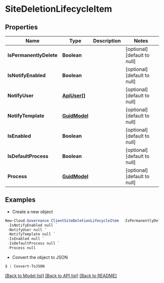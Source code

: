 # SiteDeletionLifecycleItem
## Properties

Name | Type | Description | Notes
------------ | ------------- | ------------- | -------------
**IsPermanentlyDelete** | **Boolean** |  | [optional] [default to null]
**IsNotifyEnabled** | **Boolean** |  | [optional] [default to null]
**NotifyUser** | [**ApiUser[]**](ApiUser.md) |  | [optional] [default to null]
**NotifyTemplate** | [**GuidModel**](GuidModel.md) |  | [optional] [default to null]
**IsEnabled** | **Boolean** |  | [optional] [default to null]
**IsDefaultProcess** | **Boolean** |  | [optional] [default to null]
**Process** | [**GuidModel**](GuidModel.md) |  | [optional] [default to null]

## Examples

- Create a new object
```powershell
New-Cloud.Governance.ClientSiteDeletionLifecycleItem  -IsPermanentlyDelete null `
 -IsNotifyEnabled null `
 -NotifyUser null `
 -NotifyTemplate null `
 -IsEnabled null `
 -IsDefaultProcess null `
 -Process null
```

- Convert the object to JSON
```powershell
$ | Convert-ToJSON
```


[[Back to Model list]](../README.md#documentation-for-models) [[Back to API list]](../README.md#documentation-for-api-endpoints) [[Back to README]](../README.md)

